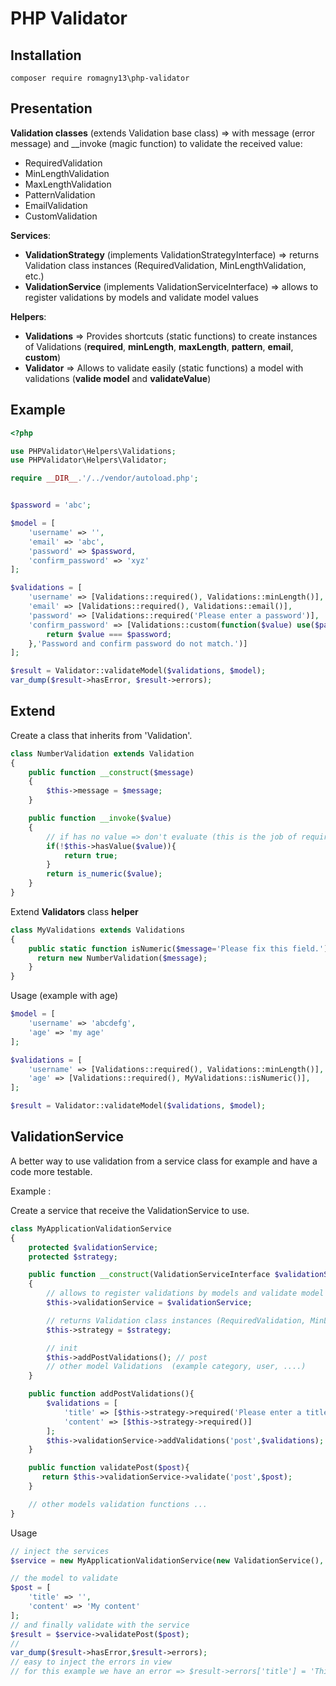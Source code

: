 # PHP Validator


## Installation

```
composer require romagny13\php-validator
```

## Presentation

**Validation classes** (extends Validation base class) => with message (error message) and __invoke (magic function) to validate the received value:
* RequiredValidation
* MinLengthValidation
* MaxLengthValidation
* PatternValidation
* EmailValidation
* CustomValidation

**Services**:
* **ValidationStrategy** (implements ValidationStrategyInterface) => returns Validation class instances (RequiredValidation, MinLengthValidation, etc.)
* **ValidationService** (implements ValidationServiceInterface) => allows to register validations by models and validate model values

**Helpers**:
* **Validations** => Provides shortcuts (static functions) to create instances of Validations (**required**, **minLength**, **maxLength**, **pattern**, **email**, **custom**)
* **Validator** => Allows to validate easily (static functions) a model with validations  (**valide model** and **validateValue**)


## Example

```php
<?php

use PHPValidator\Helpers\Validations;
use PHPValidator\Helpers\Validator;

require __DIR__.'/../vendor/autoload.php';


$password = 'abc';

$model = [
    'username' => '',
    'email' => 'abc',
    'password' => $password,
    'confirm_password' => 'xyz'
];

$validations = [
    'username' => [Validations::required(), Validations::minLength()],
    'email' => [Validations::required(), Validations::email()],
    'password' => [Validations::required('Please enter a password')],
    'confirm_password' => [Validations::custom(function($value) use($password){
        return $value === $password;
    },'Password and confirm password do not match.')]
];

$result = Validator::validateModel($validations, $model);
var_dump($result->hasError, $result->errors);

```

## Extend

Create a class that inherits from 'Validation'.

```php
class NumberValidation extends Validation
{
    public function __construct($message)
    {
        $this->message = $message;
    }

    public function __invoke($value)
    {
        // if has no value => don't evaluate (this is the job of required validation)
        if(!$this->hasValue($value)){
            return true;
        }
        return is_numeric($value);
    }
}
```

Extend **Validators** class **helper**

```php
class MyValidations extends Validations
{
    public static function isNumeric($message='Please fix this field.'){
      return new NumberValidation($message);
    }
}
```

Usage (example with age)

```php
$model = [
    'username' => 'abcdefg',
    'age' => 'my age'
];

$validations = [
    'username' => [Validations::required(), Validations::minLength()],
    'age' => [Validations::required(), MyValidations::isNumeric()],
];

$result = Validator::validateModel($validations, $model);
```

## ValidationService

A better way to use validation from a service class for example and have a code more testable.

Example :

Create a service that receive the ValidationService to use.

```php
class MyApplicationValidationService
{
    protected $validationService;
    protected $strategy;

    public function __construct(ValidationServiceInterface $validationService, ValidationStrategyInterface $strategy)
    {
        // allows to register validations by models and validate model values
        $this->validationService = $validationService;

        // returns Validation class instances (RequiredValidation, MinLengthValidation, etc.)
        $this->strategy = $strategy;

        // init
        $this->addPostValidations(); // post
        // other model Validations  (example category, user, ....)
    }

    public function addPostValidations(){
        $validations = [
            'title' => [$this->strategy->required('Please enter a title'),$this->strategy->minLength()],
            'content' => [$this->strategy->required()]
        ];
        $this->validationService->addValidations('post',$validations);
    }

    public function validatePost($post){
       return $this->validationService->validate('post',$post);
    }

    // other models validation functions ...
}
```

Usage

```php
// inject the services
$service = new MyApplicationValidationService(new ValidationService(), new ValidationStrategy());

// the model to validate
$post = [
    'title' => '',
    'content' => 'My content'
];
// and finally validate with the service
$result = $service->validatePost($post);
//
var_dump($result->hasError,$result->errors);
// easy to inject the errors in view
// for this example we have an error => $result->errors['title'] = 'This field is required.'
```